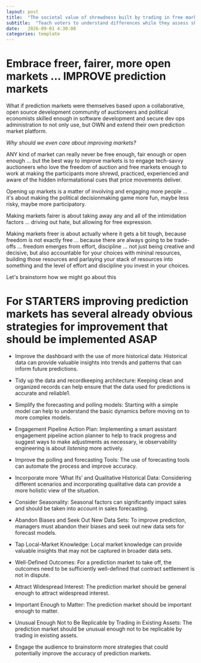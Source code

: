 ```yaml
---
layout: post
title:  "The societal value of shrewdness built by trading in free markets"
subtitle:  "Teach voters to understand differences while they assess skills"
date:   2026-09-01 4:30:00
categories: template
---
```



# Embrace freer, fairer, more open markets ... IMPROVE prediction markets

What if prediction markets were themselves based upon a collaborative, open source development community of auctioneers and political economists skilled enough in software development and secure dev ops administration to not only use, but OWN and extend their own prediction market platform.

*Why should we even care about improving markets?*

ANY kind of market can really never be free enough, fair enough or open enough ... but the best way to improve markets is to engage tech-savvy auctioneers who love the freedom of auction and free markets enough to work at making the participants more shrewd, practiced, experienced and aware of the hidden informatational cues that price movements deliver.

Opening up markets is a matter of involving and engaging more people ... it's about making the political decisionmaking game more fun, maybe less risky, maybe more participatory.

Making markets fairer is about taking away any and all of the intimidation factors ... driving out hate, but allowing for free expression.

Making markets freer is about actually where it gets a bit tough, because freedom is not exactly free ... because there are always going to be trade-offs ... freedom emerges from effort, discipline ... not just being creative and decisive, but also accountable for your choices with mininal resources, building those resources and parlaying your stack of resources into something and the level of effort and discipline you invest in your choices.

Let's brainstorm how we might go about this
# For STARTERS improving prediction markets has several already obvious strategies for improvement that should be implemented ASAP

* Improve the dashboard with the use of more historical data: Historical data can provide valuable insights into trends and patterns that can inform future predictions.

* Tidy up the data and recordkeeping architecture: Keeping clean and organized records can help ensure that the data used for predictions is accurate and reliable1.

* Simplify the forecasting and polling models: Starting with a simple model can help to understand the basic dynamics before moving on to more complex models.

* Engagement Pipeline Action Plan: Implementing a smart assistant engagement pipeline action planner to help to track progress and suggest ways to make adjustments as necessary, ie observability engineering is about *listening* more actively.

* Improve the polling and forecasting Tools: The use of forecasting tools can automate the process and improve accuracy.

* Incorporate more ‘What Ifs’ and Qualitative Historical Data: Considering different scenarios and incorporating qualitative data can provide a more holistic view of the situation.

* Consider Seasonality: Seasonal factors can significantly impact sales and should be taken into account in sales forecasting.

* Abandon Biases and Seek Out New Data Sets: To improve prediction, managers must abandon their biases and seek out new data sets for forecast models.

* Tap Local-Market Knowledge: Local market knowledge can provide valuable insights that may not be captured in broader data sets.

* Well-Defined Outcomes: For a prediction market to take off, the outcomes need to be sufficiently well-defined that contract settlement is not in dispute.

* Attract Widespread Interest: The prediction market should be general enough to attract widespread interest.

* Important Enough to Matter: The prediction market should be important enough to matter.

* Unusual Enough Not to Be Replicable by Trading in Existing Assets: The prediction market should be unusual enough not to be replicable by trading in existing assets.

* Engage the audience to brainstorm more strategies that could potentially improve the accuracy of prediction markets.
